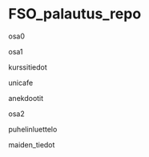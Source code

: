 # FSO_palautus_repo

osa0

osa1
  
  kurssitiedot
  
  unicafe
  
  anekdootit

osa2
  
  puhelinluettelo
  
  maiden_tiedot
  
